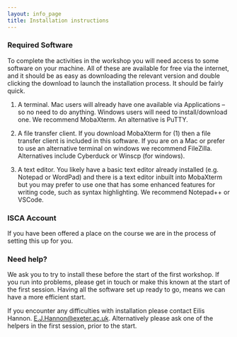 ```yaml
---
layout: info_page
title: Installation instructions
---
```


### Required Software

To complete the activities in the workshop you will need access to some software on your machine. All of these are available for free via the internet, and it should be as easy as downloading the relevant version and double clicking the download to launch the installation process. It should be fairly quick. 

1)	A terminal. Mac users will already have one available via Applications – so no need to do anything. Windows users will need to install/download one. We recommend MobaXterm. An alternative is PuTTY.   

2)	A file transfer client. If you download MobaXterm for (1) then a file transfer client is included in this software. If you are on a Mac or prefer to use an alternative terminal on windows we recommend FileZilla.  Alternatives include Cyberduck or Winscp (for windows).

3)	A text editor. You likely have a basic text editor already installed (e.g. Notepad or WordPad) and there is a text editor inbuilt into MobaXterm but you may prefer to use one that has some enhanced features for writing code, such as syntax highlighting. We recommend Notepad++ or VSCode. 
 
### ISCA Account

If you have been offered a place on the course we are in the process of setting this up for you.

### Need help?

We ask you to try to install these before the start of the first workshop. If you run into problems, please get in touch or make this known at the start of the first session. Having all the software set up ready to go, means we can have a more efficient start. 

If you encounter any difficulties with installation please contact Eilis Hannon. E.J.Hannon@exeter.ac.uk. Alternatively please ask one of the helpers in the first session, prior to the start.
